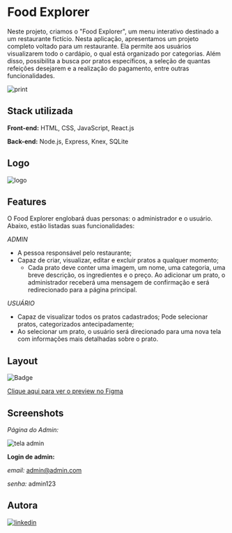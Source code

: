 
# Food Explorer  

Neste projeto, criamos o "Food Explorer", um menu interativo destinado a um restaurante fictício.
Nesta aplicação, apresentamos um projeto completo voltado para um restaurante. Ela permite aos usuários visualizarem todo o cardápio, o qual está organizado por categorias. Além disso, possibilita a busca por pratos específicos, a seleção de quantas refeições desejarem e a realização do pagamento, entre outras funcionalidades.

![print](https://github.com/ericajv/food-explorer-app/assets/112775844/b2b3d068-49fe-4423-8cae-67249fc19580)
## Stack utilizada

**Front-end:** HTML, CSS, JavaScript, React.js

**Back-end:** Node.js, Express, Knex, SQLite

## Logo

![logo](https://github.com/ericajv/food-explorer-app/assets/112775844/e8098d33-386a-4686-a86f-52f2f2b0d2b3)
##  Features

O Food Explorer englobará duas personas: o administrador e o usuário. Abaixo, estão listadas suas funcionalidades:

*ADMIN*

- A pessoa responsável pelo restaurante;
- Capaz de criar, visualizar, editar e excluir pratos a qualquer momento;
    - Cada prato deve conter uma imagem, um nome, uma categoria, uma breve descrição, os ingredientes e o preço. Ao adicionar um prato, o administrador receberá uma mensagem de confirmação e será redirecionado para a página principal.

*USUÁRIO*

- Capaz de visualizar todos os pratos cadastrados;
Pode selecionar pratos, categorizados antecipadamente;
- Ao selecionar um prato, o usuário será direcionado para uma nova tela com informações mais detalhadas sobre o prato.

## Layout

![Badge](https://img.shields.io/badge/Figma-Food_explorer-%237159c1?style=for-the-badge&logo=ghost) 

[Clique aqui para ver o preview no Figma](https://www.figma.com/file/GkqG5AUJe3ppcUEHfvOX6z/food-explorer?type=design&mode=dev)



## Screenshots

*Página do Admin:*

![tela admin](https://github.com/ericajv/food-explorer-app/assets/112775844/e7402f0d-6770-4ef2-aa84-527d3621b844)


**Login de admin:**

*email:* admin@admin.com

*senha:* admin123

## Autora





[![linkedin](https://img.shields.io/badge/linkedin-0A66C2?style=for-the-badge&logo=linkedin&logoColor=white)](https://www.linkedin.com/in/ericajanuariovieira/)
